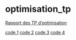 # optimisation_tp

[Rapport des TP d’optimisation](RAPPORT_TP_OPT_23_24(2).pdf)

[code 1](gradient_a_pas_fix.py)
[code 2](gradient_a_pas_optimal.py)
[code 3](Fletcher_Reeves.py)
[code 4](Newton.py)
